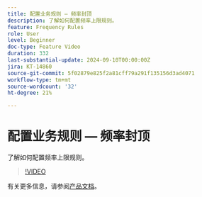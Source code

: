 ```yaml
---
title: 配置业务规则 — 频率封顶
description: 了解如何配置频率上限规则。
feature: Frequency Rules
role: User
level: Beginner
doc-type: Feature Video
duration: 332
last-substantial-update: 2024-09-10T00:00:00Z
jira: KT-14860
source-git-commit: 5f02879e825f2a81cff79a291f135156d3ad4071
workflow-type: tm+mt
source-wordcount: '32'
ht-degree: 21%

---
```



# 配置业务规则 — 频率封顶

了解如何配置频率上限规则。

>[!VIDEO](https://video.tv.adobe.com/v/3433395/?learn=on)

有关更多信息，请参阅[产品文档](https://experienceleague.adobe.com/en/docs/journey-optimizer/using/configuration/frequency-rules)。
